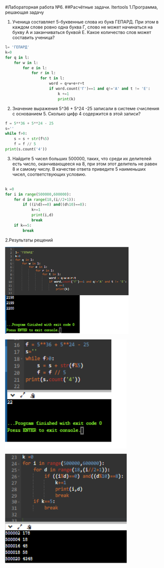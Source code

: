 #Лабораторная работа №6.
##Расчётные задачи. Itertools
1.Программа, решающая задачу

1) Ученица составляет 5-буквенные слова из букв ГЕПАРД. При этом в каждом слове ровно одна буква Г, слово не может начинаться на букву А и заканчиваться буквой Е. Какое количество слов может составить ученица?
```python
l= 'ГЕПАРД'
k=0
for q in l:
    for w in l:
        for e in l:
            for r in l:
                for t in l:
                    word = q+w+e+r+t
                    if word.count('Г')==1 and q!='А' and t != 'Е':
                        k +=1
                        print(k)
```
2) Значение выражения 5^36 + 5^24 -25 записали в системе счисления с основанием 5. Сколько цифр 4 содержится в этой записи?
```python
f = 5**36 + 5**24 - 25
s=''
while f>0:
    s = s + str(f%5)
    f = f // 5
print(s.count('4'))
```
3) Найдите 5 чисел больших 500000, таких, что среди их делителей есть число, оканчивающееся на 8, при этом этот делитель не равен 8 и самому числу. В качестве ответа приведите 5 наименьших чисел, соответствующих условию.
```python

k =0
for i in range(500000,600000):
    for d in range(18,(i//2+1)):
        if ((i%d)==0) and((d%10)==8):
            k+=1
            print(i,d)
            break
    if k==5:
        break
```
2.Результаты рещений

![display:block;margin:auto|](96.png)

![display:block;margin:auto|](97.png)

![display:block;margin:auto|](98.png)

